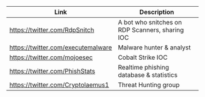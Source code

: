 |Link| Description |
| ------ | ------ |
|https://twitter.com/RdpSnitch | A bot who snitches on RDP Scanners, sharing IOC |
|https://twitter.com/executemalware | Malware hunter & analyst |
|https://twitter.com/mojoesec | Cobalt Strike IOC |
|https://twitter.com/PhishStats | Realtime phishing database & statistics |
|https://twitter.com/Cryptolaemus1 | Threat Hunting group |
